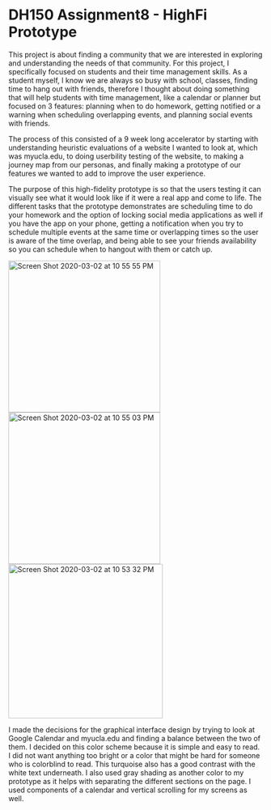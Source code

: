 # DH150 Assignment8 - HighFi Prototype

This project is about finding a community that we are interested in exploring and understanding the needs of that community. For this project, I specifically focused on students and their time management skills. As a student myself, I know we are always so busy with school, classes, finding time to hang out with friends, therefore I thought about doing something that will help students with time management, like a calendar or planner but focused on 3 features: planning when to do homework, getting notified or a warning when scheduling overlapping events, and planning social events with friends. 

The process of this consisted of a 9 week long accelerator by starting with understanding heuristic evaluations of a website I wanted to look at, which was myucla.edu, to doing userbility testing of the website, to making a journey map from our personas, and finally making a prototype of our features we wanted to add to improve the user experience.

The purpose of this high-fidelity prototype is so that the users testing it can visually see what it would look like if it were a real app and come to life. The different tasks that the prototype demonstrates are scheduling time to do your homework and the option of locking social media applications as well if you have the app on your phone, getting a notification when you try to schedule multiple events at the same time or overlapping times so the user is aware of the time overlap, and being able to see your friends availability so you can schedule when to hangout with them or catch up. 

<img width="300" alt="Screen Shot 2020-03-02 at 10 55 55 PM" src="https://user-images.githubusercontent.com/59623131/75751730-0a161000-5cdc-11ea-96b1-6a5fde349d60.png">

<img width="300" alt="Screen Shot 2020-03-02 at 10 55 03 PM" src="https://user-images.githubusercontent.com/59623131/75751735-0da99700-5cdc-11ea-82bc-28074ca26db7.png">

<img width="305" alt="Screen Shot 2020-03-02 at 10 53 32 PM" src="https://user-images.githubusercontent.com/59623131/75751745-113d1e00-5cdc-11ea-9fd5-effcfd52b1cf.png">

I made the decisions for the graphical interface design by trying to look at Google Calendar and myucla.edu and finding a balance between the two of them. I decided on this color scheme because it is simple and easy to read. I did not want anything too bright or a color that might be hard for someone who is colorblind to read. This turquoise also has a good contrast with the white text underneath. I also used gray shading as another color to my prototype as it helps with separating the different sections on the page. I used components of a calendar and vertical scrolling for my screens as well. 

